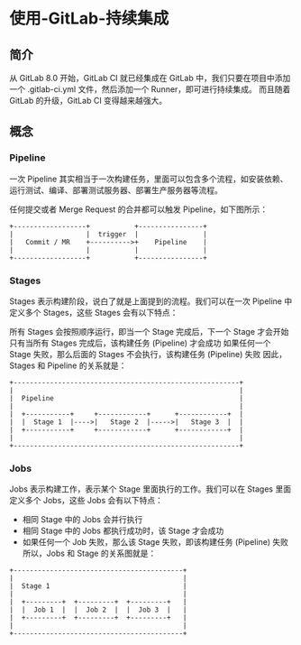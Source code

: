 # 使用-GitLab-持续集成
## 简介
从 GitLab 8.0 开始，GitLab CI 就已经集成在 GitLab 中，我们只要在项目中添加一个 .gitlab-ci.yml 文件，然后添加一个 Runner，即可进行持续集成。 而且随着 GitLab 的升级，GitLab CI 变得越来越强大。

## 概念
### Pipeline
一次 Pipeline 其实相当于一次构建任务，里面可以包含多个流程，如安装依赖、运行测试、编译、部署测试服务器、部署生产服务器等流程。

任何提交或者 Merge Request 的合并都可以触发 Pipeline，如下图所示：
```
+------------------+           +----------------+
|                  |  trigger  |                |
|   Commit / MR    +---------->+    Pipeline    |
|                  |           |                |
+------------------+           +----------------+
```
### Stages
Stages 表示构建阶段，说白了就是上面提到的流程。我们可以在一次 Pipeline 中定义多个 Stages，这些 Stages 会有以下特点：

所有 Stages 会按照顺序运行，即当一个 Stage 完成后，下一个 Stage 才会开始
只有当所有 Stages 完成后，该构建任务 (Pipeline) 才会成功
如果任何一个 Stage 失败，那么后面的 Stages 不会执行，该构建任务 (Pipeline) 失败
因此，Stages 和 Pipeline 的关系就是：
```
+--------------------------------------------------------+
|                                                        |
|  Pipeline                                              |
|                                                        |
|  +-----------+     +------------+      +------------+  |
|  |  Stage 1  |---->|   Stage 2  |----->|   Stage 3  |  |
|  +-----------+     +------------+      +------------+  |
|                                                        |
+--------------------------------------------------------+
```
### Jobs
Jobs 表示构建工作，表示某个 Stage 里面执行的工作。我们可以在 Stages 里面定义多个 Jobs，这些 Jobs 会有以下特点：

- 相同 Stage 中的 Jobs 会并行执行
- 相同 Stage 中的 Jobs 都执行成功时，该 Stage 才会成功
- 如果任何一个 Job 失败，那么该 Stage 失败，即该构建任务 (Pipeline) 失败
所以，Jobs 和 Stage 的关系图就是：
```
+------------------------------------------+
|                                          |
|  Stage 1                                 |
|                                          |
|  +---------+  +---------+  +---------+   |
|  |  Job 1  |  |  Job 2  |  |  Job 3  |   |
|  +---------+  +---------+  +---------+   |
|                                          |
+------------------------------------------+
```